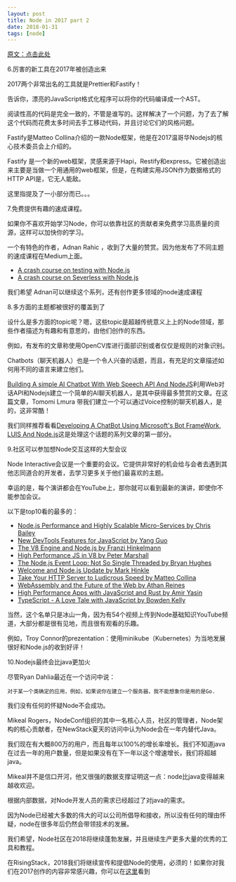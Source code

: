 ```yaml
---
layout: post
title: Node in 2017 part 2
date: 2018-01-31
tags: [node]
---
```


[原文：点击此处](https://blog.risingstack.com/awesome-node-js-tutorials-from-2017-collection/)

6.厉害的新工具在2017年被创造出来

2017两个非常出名的工具就是Prettier和Fastify！

告诉你，漂亮的JavaScript格式化程序可以将你的代码编译成一个AST。

阅读性高的代码是完全一致的，不管是谁写的。这样解决了一个问题，为了去了解这个代码而花费太多时间去手工移动代码，并且讨论它们的风格问题。

Fastify是Matteo Collina介绍的一款Node框架，他是在2017温哥华Nodejs的核心技术委员会上介绍的。

Fastify 是一个新的web框架，灵感来源于Hapi，Restify和express。它被创造出来主要是当做一个用通用的web框架，但是，在构建实用JSON作为数据格式的HTTP API是，它无人能敌。

这里指提及了一小部分而已。。。

7.免费提供有趣的速成课程。

如果你不喜欢开始学习Node，你可以依靠社区的贡献者来免费学习高质量的资源，这样可以加快你的学习。

一个有特色的作者，Adnan Rahic ，收到了大量的赞赏。因为他发布了不同主题的速成课程在Medium上面。

- [A crash course on testing with Node.js](https://hackernoon.com/a-crash-course-on-testing-with-node-js-6c7428d3da02)
- [A crash course on Severless with Node.js](https://hackernoon.com/a-crash-course-on-serverless-with-node-js-632b37d58b44)

我们希望 Adnan可以继续这个系列，还有创作更多领域的node速成课程

8.多方面的主题都被很好的覆盖到了

设什么是多方面的topic呢？嗯，这些topic是超越传统意义上上的Node领域，那些作者描述为有趣和有意思的，由他们创作的东西。

例如，有发布的文章称使用OpenCV库进行面部识别或者仅仅是规则的对象识别。

Chatbots（聊天机器人）也是一个令人兴奋的话题，而且，有充足的文章描述如何用不同的语言来建立他们。

[Building A simple AI Chatbot With Web Speech API And NodeJS](https://www.smashingmagazine.com/2017/08/ai-chatbot-web-speech-api-node-js/)利用Web对话API和Nodejs建立一个简单的AI聊天机器人，是其中获得最多赞赏的文章。在这篇文章，Tomomi Lmura 带我们建立一个可以通过Voice控制的聊天机器人，是的，这非常酷！

我们同样推荐看看[Developing A ChatBot Using Microsoft's Bot FrameWork, LUIS And Node.js](https://www.smashingmagazine.com/2017/05/chatbot-microsoft-bot-framework-luis-nodejs-part1/)这是处理这个话题的系列文章的第一部分。

9.社区可以参加想Node交互这样的大型会议

Node Interactive会议是一个重要的会议。它提供非常好的机会给与会者去遇到其他志同道合的开发者，去学习更多关于他们最喜欢的主题。

幸运的是，每个演讲都会在YouTube上，那你就可以看到最新的演讲，即使你不能参加会议。

以下是top10看的最多的：

- [Node.js Performance and Highly Scalable Micro-Services by Chris Bailey](https://youtu.be/Fbhhc4jtGW4)
- [New DevTools Features for JavaScript by Yang Guo](https://youtu.be/dbCcVzt9C1c)
- [The V8 Engine and Node.js by Franzi Hinkelmann](https://youtu.be/PsDqH_RKvyc)
- [High Performance JS in V8 by Peter Marshall](https://youtu.be/zphcsoSJMvM)
- [The Node.js Event Loop: Not So Single Threaded by Bryan Hughes](https://youtu.be/zphcsoSJMvM)
- [Welcome and Node.js Update by Mark Hinkle](https://youtu.be/glB15kDpMl0)
- [Take Your HTTP Server to Ludicrous Speed by Matteo Collina](https://youtu.be/gltzZjKYK1I)
- [WebAssembly and the Future of the Web by Athan Reines](https://youtu.be/iJL59lh4IJA)
- [High Performance Apps with JavaScript and Rust by Amir Yasin](https://youtu.be/Pfbw4YPrwf4)
- [TypeScript - A Love Tale with JavaScript by Bowden Kelly](https://youtu.be/9YOHg3rt3W8)

当然，这个名单只是冰山一角，因为有54个视频上传到Node基础知识YouTube频道，大部分都是很有见地，而且很有观看的乐趣。

例如，Troy Connor的prezentation：使用minikube（Kubernetes）为当地发展很好和Node.js的收到好评！

10.Nodejs最终会比java更加火

尽管Ryan Dahlia最近在一个访问中说：

    对于某一个类确定的应用，例如，如果说你在建立一个服务器，我不能想象你是用的是Go.

我们没有任何的怀疑Node不会成功。

Mikeal Rogers，NodeConf组织的其中一名核心人员，社区的管理者，Node架构的核心贡献者，在NewStack夏天的访问中认为Node会在一年内替代Java。

我们现在有大概800万的用户，而且每年以100%的增长率增长。我们不知道java在过去一年的用户数量，但是如果没有在下一年以这个增速增长，我们将超越java。

Mikeal并不是信口开河，他又很强的数据支撑证明这一点：node比java变得越来越收欢迎。

根据内部数据，对Node开发人员的需求已经超过了对java的需求。

因为Node已经被大多数的伟大的可以公司所倡导和接收，所以没有任何的理由怀疑，node在很多年后仍然会带领技术的发展。

我们希望，Node社区在2018将继续蓬勃发展，并且继续生产更多大量的优秀的工具和教程。

在RisingStack，2018我们将继续宣传和提倡Node的使用，必须的！如果你对我们在2017创作的内容非常感兴趣，你可以在[这里](https://blog.risingstack.com/the-most-popular-node-js-tutorials-of-2017/)看到